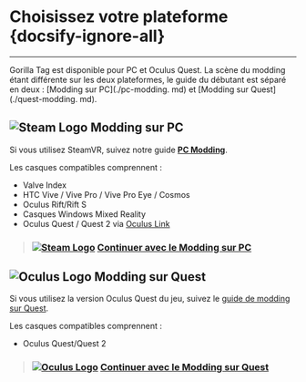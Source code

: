 # Choisissez votre plateforme {docsify-ignore-all}
---

Gorilla Tag est disponible pour PC et Oculus Quest. La scène du modding étant différente sur les deux plateformes, le guide du débutant est séparé en deux : [Modding sur PC](./pc-modding. md) et [Modding sur Quest](./quest-modding. md).

## ![Steam Logo](https://icongr.am/simple/steam.svg?color=A9A9A9&size=24)&nbsp;Modding sur PC

Si vous utilisez SteamVR, suivez notre guide [**PC Modding**](pc-guide).

Les casques compatibles comprennent :

- Valve Index
- HTC Vive / Vive Pro / Vive Pro Eye / Cosmos
- Oculus Rift/Rift S
- Casques Windows Mixed Reality
- Oculus Quest / Quest 2 via [Oculus Link](https://support.oculus.com/444256562873335/)

> ### [![Steam Logo](https://icongr.am/simple/steam.svg?color=A9A9A9&size=18.72)](pc-guide)&nbsp;[**Continuer avec le Modding sur PC**](pc-guide)

## ![Oculus Logo](https://icongr.am/simple/oculus.svg?color=A9A9A9&size=24)&nbsp;Modding sur Quest

Si vous utilisez la version Oculus Quest du jeu, suivez le [guide de modding sur Quest](./quest-modding.md).

Les casques compatibles comprennent :

- Oculus Quest/Quest 2

> ### [![Oculus Logo](https://icongr.am/simple/oculus.svg?color=A9A9A9&size=18.72)]()&nbsp;[**Continuer avec le Modding sur Quest**](quest-guide)
